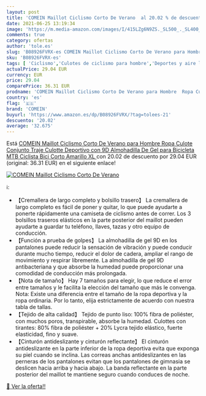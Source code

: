 ```yaml
---
layout: post
title: 'COMEIN Maillot Ciclismo Corto De Verano  al 20.02 % de descuento'
date: 2021-06-25 13:19:34
image: 'https://m.media-amazon.com/images/I/415LZg6N9ZS._SL500_._SL400_.jpg'
comments: true
category: ofertas
author: 'tole.es'
slug: 'B08926FVRX-es COMEIN Maillot Ciclismo Corto De Verano para Hombre Ropa...'
sku: 'B08926FVRX-es'
tags: [ 'Ciclismo','Culotes de ciclismo para hombre','Deportes y aire libre','Partes de abajo de ciclismo para hombre','Ropa de ciclismo','Ropa de ciclismo para hombre','Ropa y equipo para deportes','bicicleta','comein', ]
actualPrice: 29.04 EUR
currency: EUR
price: 29.04
comparePrice: 36.31 EUR
prodname: 'COMEIN Maillot Ciclismo Corto De Verano para Hombre  Ropa Culote Conjunto Traje Culotte Deportivo con 9D Almohadilla De Gel para Bicicleta MTB Ciclista Bici  Corto Amarillo  XL '
country: 'es'
flag: '🇪🇸'
brand: 'COMEIN'
buyurl: 'https://www.amazon.es/dp/B08926FVRX/?tag=tolees-21'
descuento: '20.02'
average: '32.675'
---
```


Está [COMEIN Maillot Ciclismo Corto De Verano para Hombre  Ropa Culote Conjunto Traje Culotte Deportivo con 9D Almohadilla De Gel para Bicicleta MTB Ciclista Bici  Corto Amarillo  XL ](https://www.amazon.es/dp/B08926FVRX/?tag=tolees-21) con 20.02 de descuento por 29.04 EUR (original: 36.31 EUR) en el siguiente enlace!

[![COMEIN Maillot Ciclismo Corto De Verano ](https://m.media-amazon.com/images/I/415LZg6N9ZS._SL500_._SL400_.jpg)](https://www.amazon.es/dp/B08926FVRX/?tag=tolees-21)

ℹ️:

- 【Cremallera de largo completo y bolsillo trasero】 La cremallera de largo completo es fácil de poner y quitar, lo que puede ayudarte a ponerte rápidamente una camiseta de ciclismo antes de correr. Los 3 bolsillos traseros elásticos en la parte posterior del maillot pueden ayudarte a guardar tu teléfono, llaves, tazas y otro equipo de conducción.
- 【Función a prueba de golpes】 La almohadilla de gel 9D en los pantalones puede reducir la sensación de vibración y puede conducir durante mucho tiempo, reducir el dolor de cadera, ampliar el rango de movimiento y respirar libremente. La almohadilla de gel 9D antibacteriana y que absorbe la humedad puede proporcionar una comodidad de conducción más prolongada.
- 【Nota de tamaño】 Hay 7 tamaños para elegir, lo que reduce el error entre tamaños y le facilita la elección del tamaño que más le convenga. Nota: Existe una diferencia entre el tamaño de la ropa deportiva y la ropa ordinaria. Por lo tanto, elija estrictamente de acuerdo con nuestra tabla de tallas.
- 【Tejido de alta calidad】 Tejido de punto liso: 100% fibra de poliéster, con muchos poros, transpirable, absorbe la humedad. Culottes con tirantes: 80% fibra de poliéster + 20% Lycra tejido elástico, fuerte elasticidad, fino y suave.
- 【Cinturón antideslizante y cinturón reflectante】 El cinturón antideslizante en la parte inferior de la ropa deportiva evita que exponga su piel cuando se inclina. Las correas anchas antideslizantes en las perneras de los pantalones evitan que los pantalones de gimnasia se deslicen hacia arriba y hacia abajo. La banda reflectante en la parte posterior del maillot te mantiene seguro cuando conduces de noche.

[🛒 Ver la oferta!!](https://www.amazon.es/dp/B08926FVRX/?tag=tolees-21)
